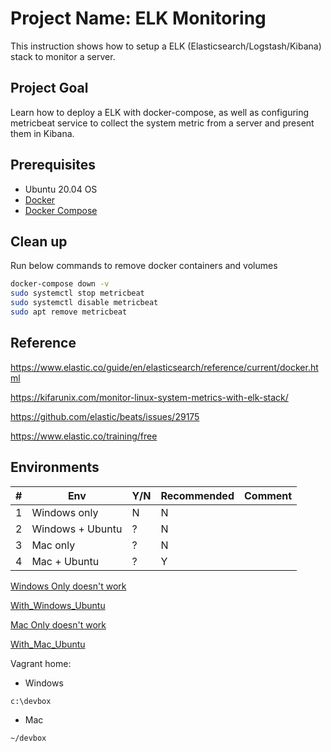 # Project Name: ELK Monitoring

This instruction shows how to setup a ELK (Elasticsearch/Logstash/Kibana) stack to monitor a server.

## Project Goal

Learn how to deploy a ELK with docker-compose, as well as configuring metricbeat service to collect the system metric from a server and present them in Kibana.

## Prerequisites

- Ubuntu 20.04 OS
- [Docker](https://docs.docker.com/engine/install/ubuntu/)
- [Docker Compose](https://docs.docker.com/compose/install/)

## Clean up

Run below commands to remove docker containers and volumes

```bash
docker-compose down -v
sudo systemctl stop metricbeat
sudo systemctl disable metricbeat
sudo apt remove metricbeat
```

## Reference

<https://www.elastic.co/guide/en/elasticsearch/reference/current/docker.html>

<https://kifarunix.com/monitor-linux-system-metrics-with-elk-stack/>

<https://github.com/elastic/beats/issues/29175>

<https://www.elastic.co/training/free>

## Environments

| #  | Env  | Y/N  | Recommended   |  Comment |
|---|---|---|---|---|
| 1 | Windows only | N | N |   |
| 2 | Windows + Ubuntu | ? | N |   |
| 3 | Mac only | ? | N |   |
| 4 | Mac + Ubuntu | ? | Y |   |

[Windows Only doesn't work](01_N_WindowsOnly.md)

[With_Windows_Ubuntu](02_Y_Windows_Ubuntu.md)

[Mac Only doesn't work](03_N_MacOnly.md)

[With_Mac_Ubuntu](04_Y_Mac_Ubuntu.md)

Vagrant home:

- Windows

`c:\devbox`

- Mac

`~/devbox`
